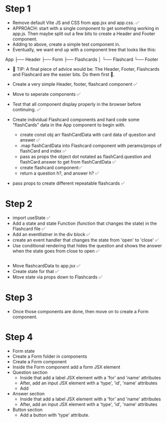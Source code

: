 # Step 1

- Remove default Vite JS and CSS from app.jsx and app.css. ✅
- APPROACH: start with a single component to get something working in app.js. Then maybe split out a few bits to create a Header and Footer component.
- Adding to above, create a simple test component in.
- Eventually, we want end up with a component tree that looks like this:

App
├── Header
├── Form
├── Flashcards
│ └── Flashcard
└── Footer

- 🚨 TIP: A final piece of advice would be: The Header, Footer, Flashcards and Flashcard are the easier bits. Do them first 🙂.

- Create a very simple Header, footer, flashcard component ✅
- Move to seperate components ✅
- Test that all component display properly in the browser before continuing. ✅
- Create individual Flashcard components and hard code some "flashCards" data in the App component to begin with.
  - create const obj arr flashCardData with card data of question and answer ✅
  - .map flashCardData into Flashcard component with perams/props of flashCard and index ✅
  - pass as props the object dot notated as flashCard.question and flashCard.answer to get from flashCardData ✅
  - create flashcard component✅
  - return a question h?, and answer h? ✅
- pass props to create different repeatable flashcards ✅

# Step 2

- import useState ✅
- Add a state and state Function (function that changes the state) in the Flashcard file ✅
- Add an eventlistner in the div block ✅
- create an event handler that changes the state from 'open'  to 'close' ✅
- Use conditional rendering that hides the question and shows the answer when the state goes from close to open ✅

##

- Move flashcardData to app.jsx ✅
- Create state for that ✅
- Move state via props down to Flashcards ✅

# Step 3

- Once those components are done, then move on to create a Form component.

# Step 4

- Form state
 - Create a Form folder in components 
 - Create a Form component 
 - Inside the Form component add a form JSX element 
  - Question section
    - Inside that add a label JSX element with a 'for' and 'name' attributes
    - After, add an input JSX element with a 'type', 'id', 'name' attributes 
    - Add
  - Answer section 
    - Inside that add a label JSX element with a 'for' and 'name' attributes
    - After, add an input JSX element with a 'type', 'id', 'name' attributes 
  - Button section 
    - Add a button with 'type' attribute. 



<!-- 
We want a box that has the question on it
When clicked, show the answer
-->